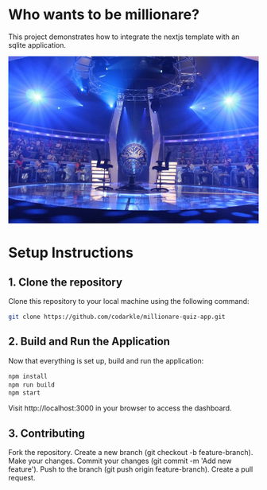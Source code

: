# Who wants to be millionare?
This project demonstrates how to integrate the nextjs template with an sqlite application. 

![Admin Dashboard](public/image/stage.jpg)

# Setup Instructions
## 1. Clone the repository
Clone this repository to your local machine using the following command:

```bash
git clone https://github.com/codarkle/millionare-quiz-app.git
```

## 2. Build and Run the Application
Now that everything is set up, build and run the application:
```bash
npm install
npm run build
npm start
``` 
Visit http://localhost:3000 in your browser to access the dashboard.
 
## 3. Contributing
Fork the repository.
Create a new branch (git checkout -b feature-branch).
Make your changes.
Commit your changes (git commit -m 'Add new feature').
Push to the branch (git push origin feature-branch).
Create a pull request. 
